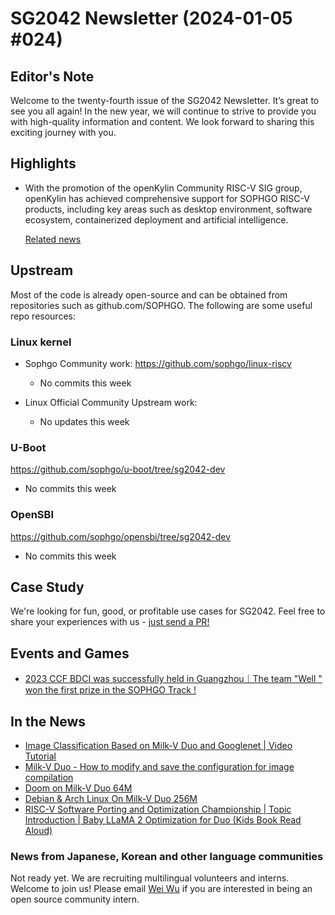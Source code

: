 # SG2042 Newsletter (2024-01-05 #024)

## Editor's Note

Welcome to the twenty-fourth issue of the SG2042 Newsletter. It’s great to see you all again! In the new year, we will continue to strive to provide you with high-quality information and content. We look forward to sharing this exciting journey with you.

## Highlights

+ With the promotion of the openKylin Community RISC-V SIG group, openKylin has achieved comprehensive support for SOPHGO RISC-V products, including key areas such as desktop environment, software ecosystem, containerized deployment and artificial intelligence.

  [Related news](https://mp.weixin.qq.com/s/7t_lCRJjasINn7KcY8Tmkg)

## Upstream

Most of the code is already open-source and can be obtained from repositories such as github.com/SOPHGO. The following are some useful repo resources:

### Linux kernel

+ Sophgo Community work: https://github.com/sophgo/linux-riscv

  + No commits this week

+ Linux Official Community Upstream work:

  + No updates this week

### U-Boot

https://github.com/sophgo/u-boot/tree/sg2042-dev

+ No commits this week

### OpenSBI

https://github.com/sophgo/opensbi/tree/sg2042-dev

+ No commits this week

## Case Study

We're looking for fun, good, or profitable use cases for SG2042. Feel free to share your experiences with us - [just send a PR!](https://github.com/sophgocommunity/SG2042-Newsletter/pulls)

## Events and Games

+ [2023 CCF BDCI was successfully held in Guangzhou｜The team "Well " won the first prize in the SOPHGO Track !][event-1]

[event-1]:https://mp.weixin.qq.com/s/XAElmybK_MpzNe-UUVQ8Iw

## In the News

+ [Image Classification Based on Milk-V Duo and Googlenet | Video Tutorial][news-1]
+ [Milk-V Duo - How to modify and save the configuration for image compilation][news-2]
+ [Doom on Milk-V Duo 64M][news-3]
+ [Debian & Arch Linux On Milk-V Duo 256M][news-4]
+ [RISC-V Software Porting and Optimization Championship | Topic Introduction | Baby LLaMA 2 Optimization for Duo (Kids Book Read Aloud)][news-5]

[news-1]:https://www.bilibili.com/video/BV1Wt4y1Z7uQ
[news-2]:https://community.milkv.io/t/milkv-duo/1126
[news-3]:https://twitter.com/DNechitailov/status/1741155189359284239
[news-4]:https://community.milkv.io/t/debian-arch-linux-on-milkv-duo-256m-milkv-duo-256m-debian-arch-linux/1110
[news-5]:https://www.bilibili.com/video/BV1Jg4y1D7Hz

### News from Japanese, Korean and other language communities

Not ready yet. We are recruiting multilingual volunteers and interns. Welcome to join us! Please email [Wei Wu](mailto:wuwei2016@iscas.ac.cn) if you are interested in being an open source community intern.